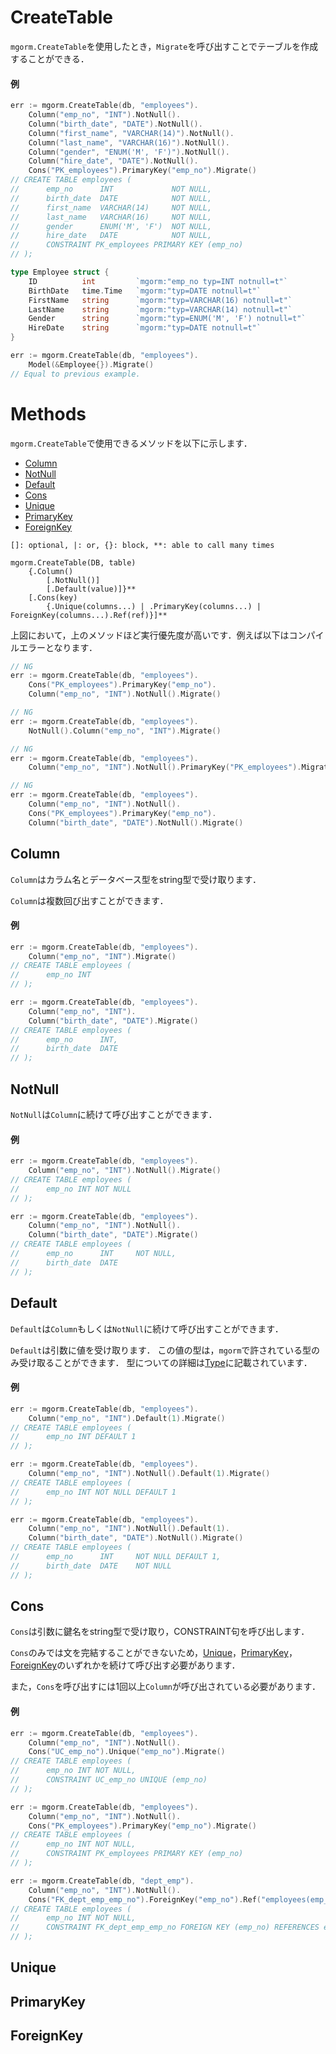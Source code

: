 # CreateTable
`mgorm.CreateTable`を使用したとき，`Migrate`を呼び出すことでテーブルを作成することができる．

#### 例
```go
err := mgorm.CreateTable(db, "employees").
    Column("emp_no", "INT").NotNull().
    Column("birth_date", "DATE").NotNull().
    Column("first_name", "VARCHAR(14)").NotNull().
    Column("last_name", "VARCHAR(16)").NotNull().
    Column("gender", "ENUM('M', 'F')").NotNull().
    Column("hire_date", "DATE").NotNull().
    Cons("PK_employees").PrimaryKey("emp_no").Migrate()
// CREATE TABLE employees (
//      emp_no      INT             NOT NULL,
//      birth_date  DATE            NOT NULL,
//      first_name  VARCHAR(14)     NOT NULL,
//      last_name   VARCHAR(16)     NOT NULL,
//      gender      ENUM('M', 'F')  NOT NULL,
//      hire_date   DATE            NOT NULL,
//      CONSTRAINT PK_employees PRIMARY KEY (emp_no)
// );

type Employee struct {
    ID          int         `mgorm:"emp_no typ=INT notnull=t"`
    BirthDate   time.Time   `mgorm:"typ=DATE notnull=t"`
    FirstName   string      `mgorm:"typ=VARCHAR(16) notnull=t"`
    LastName    string      `mgorm:"typ=VARCHAR(14) notnull=t"`
    Gender      string      `mgorm:"typ=ENUM('M', 'F') notnull=t"`
    HireDate    string      `mgorm:"typ=DATE notnull=t"`
}

err := mgorm.CreateTable(db, "employees").
    Model(&Employee{}).Migrate()
// Equal to previous example.
```


# Methods
`mgorm.CreateTable`で使用できるメソッドを以下に示します．
- [Column]()
- [NotNull]()
- [Default]()
- [Cons]()
- [Unique]()
- [PrimaryKey]()
- [ForeignKey]()

```
[]: optional, |: or, {}: block, **: able to call many times

mgorm.CreateTable(DB, table)
    {.Column()
        [.NotNull()]
        [.Default(value)]}**
    [.Cons(key)
        {.Unique(columns...) | .PrimaryKey(columns...) | ForeignKey(columns...).Ref(ref)}]**
```

上図において，上のメソッドほど実行優先度が高いです．例えば以下はコンパイルエラーとなります．
```go
// NG
err := mgorm.CreateTable(db, "employees").
    Cons("PK_employees").PrimaryKey("emp_no").
    Column("emp_no", "INT").NotNull().Migrate()

// NG
err := mgorm.CreateTable(db, "employees").
    NotNull().Column("emp_no", "INT").Migrate()

// NG
err := mgorm.CreateTable(db, "employees").
    Column("emp_no", "INT").NotNull().PrimaryKey("PK_employees").Migrate()

// NG
err := mgorm.CreateTable(db, "employees").
    Column("emp_no", "INT").NotNull().
    Cons("PK_employees").PrimaryKey("emp_no").
    Column("birth_date", "DATE").NotNull().Migrate()
```


## Column
`Column`はカラム名とデータベース型をstring型で受け取ります．

`Column`は複数回び出すことができます．

#### 例
```go
err := mgorm.CreateTable(db, "employees").
    Column("emp_no", "INT").Migrate()
// CREATE TABLE employees (
//      emp_no INT
// );

err := mgorm.CreateTable(db, "employees").
    Column("emp_no", "INT").
    Column("birth_date", "DATE").Migrate()
// CREATE TABLE employees (
//      emp_no      INT,
//      birth_date  DATE
// );
```

## NotNull
`NotNull`は`Column`に続けて呼び出すことができます．

#### 例
```go
err := mgorm.CreateTable(db, "employees").
    Column("emp_no", "INT").NotNull().Migrate()
// CREATE TABLE employees (
//      emp_no INT NOT NULL
// );

err := mgorm.CreateTable(db, "employees").
    Column("emp_no", "INT").NotNull().
    Column("birth_date", "DATE").Migrate()
// CREATE TABLE employees (
//      emp_no      INT     NOT NULL,
//      birth_date  DATE
// );
```


## Default
`Default`は`Column`もしくは`NotNull`に続けて呼び出すことができます．

`Default`は引数に値を受け取ります．
この値の型は，`mgorm`で許されている型のみ受け取ることができます．
型についての詳細は[Type]()に記載されています．

#### 例
```go
err := mgorm.CreateTable(db, "employees").
    Column("emp_no", "INT").Default(1).Migrate()
// CREATE TABLE employees (
//      emp_no INT DEFAULT 1
// );

err := mgorm.CreateTable(db, "employees").
    Column("emp_no", "INT").NotNull().Default(1).Migrate()
// CREATE TABLE employees (
//      emp_no INT NOT NULL DEFAULT 1
// );

err := mgorm.CreateTable(db, "employees").
    Column("emp_no", "INT").NotNull().Default(1).
    Column("birth_date", "DATE").NotNull().Migrate()
// CREATE TABLE employees (
//      emp_no      INT     NOT NULL DEFAULT 1,
//      birth_date  DATE    NOT NULL
// );
```


## Cons
`Cons`は引数に鍵名をstring型で受け取り，CONSTRAINT句を呼び出します．

`Cons`のみでは文を完結することができないため，[Unique]()，[PrimaryKey]()，[ForeignKey]()のいずれかを続けて呼び出す必要があります．

また，`Cons`を呼び出すには1回以上`Column`が呼び出されている必要があります．

#### 例
```go
err := mgorm.CreateTable(db, "employees").
    Column("emp_no", "INT").NotNull().
    Cons("UC_emp_no").Unique("emp_no").Migrate()
// CREATE TABLE employees (
//      emp_no INT NOT NULL,
//      CONSTRAINT UC_emp_no UNIQUE (emp_no)
// );

err := mgorm.CreateTable(db, "employees").
    Column("emp_no", "INT").NotNull().
    Cons("PK_employees").PrimaryKey("emp_no").Migrate()
// CREATE TABLE employees (
//      emp_no INT NOT NULL,
//      CONSTRAINT PK_employees PRIMARY KEY (emp_no)
// );

err := mgorm.CreateTable(db, "dept_emp").
    Column("emp_no", "INT").NotNull().
    Cons("FK_dept_emp_emp_no").ForeignKey("emp_no").Ref("employees(emp_no)").Migrate()
// CREATE TABLE employees (
//      emp_no INT NOT NULL,
//      CONSTRAINT FK_dept_emp_emp_no FOREIGN KEY (emp_no) REFERENCES employees(emp_no)
// );
```


## Unique


## PrimaryKey


## ForeignKey
